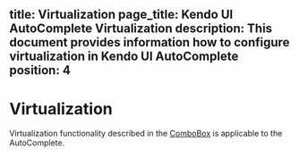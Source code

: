 
title: Virtualization
page_title: Kendo UI AutoComplete Virtualization
description: This document provides information how to configure virtualization in Kendo UI AutoComplete
position: 4
---

# Virtualization

Virtualization functionality described in the [ComboBox](/web/combobox/virtualization) is applicable to the AutoComplete.

